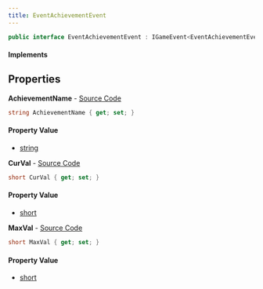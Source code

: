 ```yaml
---
title: EventAchievementEvent
---
```


```csharp
public interface EventAchievementEvent : IGameEvent<EventAchievementEvent>
```

#### Implements

## Properties

**AchievementName** - [Source Code](https://github.com/swiftly-solution/swiftlys2/blob/main/managed/src/SwiftlyS2.Generated/GameEvents/Interfaces/EventAchievementEvent.cs#L23)

```csharp
string AchievementName { get; set; }
```

#### Property Value

- [string](https://learn.microsoft.com/dotnet/api/system.string)

**CurVal** - [Source Code](https://github.com/swiftly-solution/swiftlys2/blob/main/managed/src/SwiftlyS2.Generated/GameEvents/Interfaces/EventAchievementEvent.cs#L30)

```csharp
short CurVal { get; set; }
```

#### Property Value

- [short](https://learn.microsoft.com/dotnet/api/system.int16)

**MaxVal** - [Source Code](https://github.com/swiftly-solution/swiftlys2/blob/main/managed/src/SwiftlyS2.Generated/GameEvents/Interfaces/EventAchievementEvent.cs#L37)

```csharp
short MaxVal { get; set; }
```

#### Property Value

- [short](https://learn.microsoft.com/dotnet/api/system.int16)

